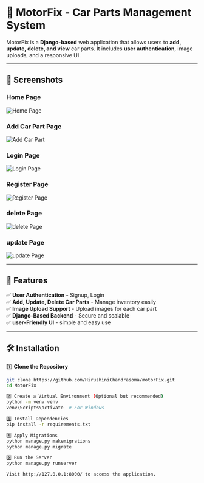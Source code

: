 # 🚗 MotorFix - Car Parts Management System

MotorFix is a **Django-based** web application that allows users to **add, update, delete, and view** car parts. It includes **user authentication**, image uploads, and a responsive UI.

 

---

## 📸 Screenshots

### Home Page
![Home Page](screenshots/carpartsinventory.png)

### Add Car Part Page
![Add Car Part](screenshots/adddetails.png)

### Login Page
![Login Page](screenshots/login.png)

### Register Page
![Register Page](screenshots/register.png)

### delete Page
![delete Page](screenshots/delete.png)

### update Page
![update Page](screenshots/updatedetails.png)

---

## 📌 Features

✅ **User Authentication** - Signup, Login  
✅ **Add, Update, Delete Car Parts** - Manage inventory easily  
✅ **Image Upload Support** - Upload images for each car part  
✅ **Django-Based Backend** - Secure and scalable  
✅ **user-Friendly UI** - simple and easy use  

---

## 🛠 Installation

1️⃣ **Clone the Repository**
```sh
git clone https://github.com/HirushiniChandrasoma/motorFix.git
cd MotorFix

2️⃣ Create a Virtual Environment (Optional but recommended)
python -m venv venv
venv\Scripts\activate  # For Windows

3️⃣ Install Dependencies
pip install -r requirements.txt

4️⃣ Apply Migrations
python manage.py makemigrations
python manage.py migrate

5️⃣ Run the Server
python manage.py runserver     

Visit http://127.0.0.1:8000/ to access the application.